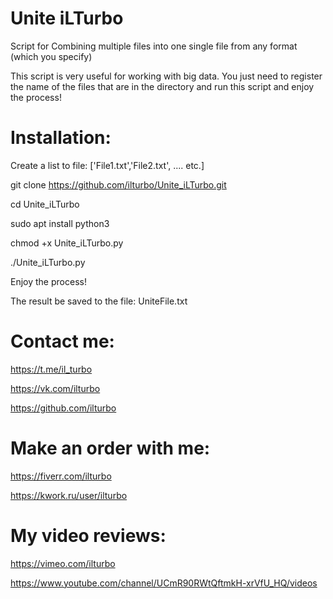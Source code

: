 # Unite iLTurbo
Script for Combining multiple files into one single file from any format (which you specify)

This script is very useful for working with big data. You just need to register the name of the files that are in the directory and run this script and enjoy the process!

# Installation:


Create a list to file: ['File1.txt','File2.txt', .... etc.]

git clone https://github.com/ilturbo/Unite_iLTurbo.git

cd Unite_iLTurbo

sudo apt install python3

chmod +x Unite_iLTurbo.py

./Unite_iLTurbo.py

Enjoy the process!

The result be saved to the file: UniteFile.txt



# Contact me:


https://t.me/il_turbo

https://vk.com/ilturbo

https://github.com/ilturbo



# Make an order with me:


https://fiverr.com/ilturbo

https://kwork.ru/user/ilturbo



# My video reviews:


https://vimeo.com/ilturbo

https://www.youtube.com/channel/UCmR90RWtQftmkH-xrVfU_HQ/videos








